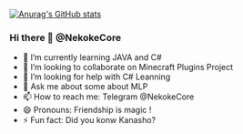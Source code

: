 [![Anurag's GitHub stats](https://github-readme-stats.vercel.app/api?username=NekokeCore&show_icons=true)](https://github.com/anuraghazra/github-readme-stats)
### Hi there 👋 @NekokeCore
- 🌱 I’m currently learning JAVA and C#
- 👯 I’m looking to collaborate on Minecraft Plugins Project
- 🤔 I’m looking for help with C# Leanning
- 💬 Ask me about some about MLP
- 📫 How to reach me: Telegram @NekokeCore
- 😄 Pronouns: Friendship is magic !
- ⚡ Fun fact: Did you konw Kanasho?

